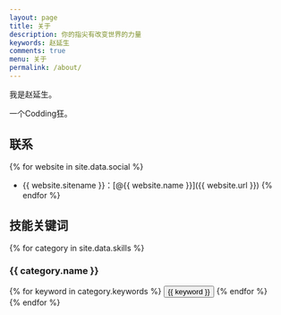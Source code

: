 ```yaml
---
layout: page
title: 关于
description: 你的指尖有改变世界的力量
keywords: 赵延生
comments: true
menu: 关于
permalink: /about/
---
```


我是赵延生。

一个Codding狂。


## 联系

{% for website in site.data.social %}
* {{ website.sitename }}：[@{{ website.name }}]({{ website.url }})
{% endfor %}

## 技能关键词

{% for category in site.data.skills %}
### {{ category.name }}
<div class="btn-inline">
{% for keyword in category.keywords %}
<button class="btn btn-outline" type="button">{{ keyword }}</button>
{% endfor %}
</div>
{% endfor %}

